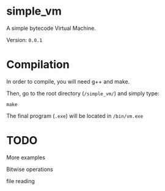 # simple_vm

A simple bytecode Virtual Machine.

Version: `0.0.1`

# Compilation

In order to compile, you will need g++ and make. 

Then, go to the root directory (`/simple_vm/`) and simply type:

```
make
```

The final program (`.exe`) will be located in `/bin/vm.exe`

# TODO

More examples

Bitwise operations

file reading
